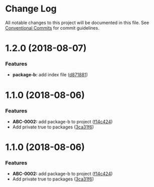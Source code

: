 # Change Log

All notable changes to this project will be documented in this file.
See [Conventional Commits](https://conventionalcommits.org) for commit guidelines.

<a name="1.2.0"></a>
# 1.2.0 (2018-08-07)


### Features

* **package-b:** add index file ([d871881](https://github.com/chrisslater/changelog-parsing-demo/commit/d871881))



<a name="1.1.0"></a>
# 1.1.0 (2018-08-06)


### Features

* **ABC-0002:** add package-b to project ([f14c424](https://github.com/chrisslater/changelog-parsing-demo/commit/f14c424))
* Add private true to packages ([3ca31f6](https://github.com/chrisslater/changelog-parsing-demo/commit/3ca31f6))





<a name="1.1.0"></a>
# 1.1.0 (2018-08-06)


### Features

* **ABC-0002:** add package-b to project ([f14c424](https://github.com/chrisslater/changelog-parsing-demo/commit/f14c424))
* Add private true to packages ([3ca31f6](https://github.com/chrisslater/changelog-parsing-demo/commit/3ca31f6))
